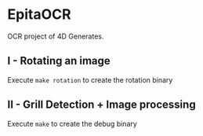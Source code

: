 # EpitaOCR

OCR project of 4D Generates.

## I - Rotating an image
Execute `make rotation` to create the rotation binary

## II - Grill Detection + Image processing 
Execute `make` to create the debug binary
